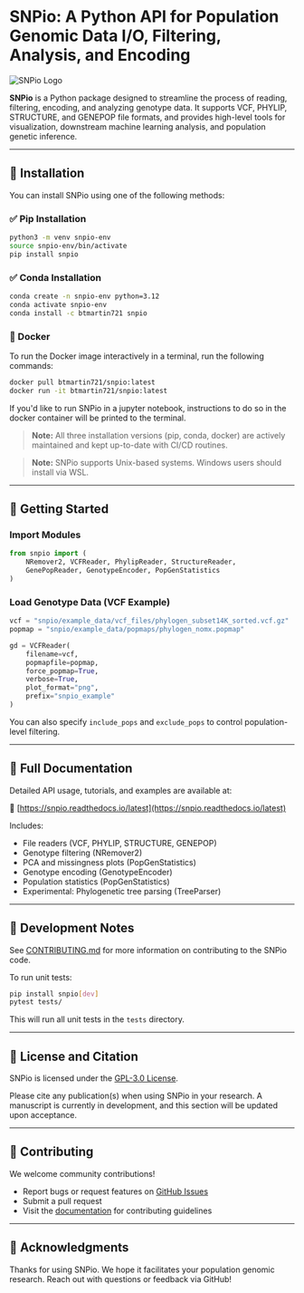 # SNPio: A Python API for Population Genomic Data I/O, Filtering, Analysis, and Encoding

![SNPio Logo](snpio/img/snpio_logo.png)

**SNPio** is a Python package designed to streamline the process of reading, filtering, encoding, and analyzing genotype data. It supports VCF, PHYLIP, STRUCTURE, and GENEPOP file formats, and provides high-level tools for visualization, downstream machine learning analysis, and population genetic inference.

---

## 🔧 Installation

You can install SNPio using one of the following methods:

### ✅ Pip Installation

```bash
python3 -m venv snpio-env
source snpio-env/bin/activate
pip install snpio
```

### ✅ Conda Installation

```bash
conda create -n snpio-env python=3.12
conda activate snpio-env
conda install -c btmartin721 snpio
```

### 🐳 Docker

To run the Docker image interactively in a terminal, run the following commands:

```bash
docker pull btmartin721/snpio:latest
docker run -it btmartin721/snpio:latest
```

If you'd like to run SNPio in a jupyter notebook, instructions to do so in the docker container will be printed to the terminal.  

> **Note:** All three installation versions (pip, conda, docker) are actively maintained and kept up-to-date with CI/CD routines.

> **Note:** SNPio supports Unix-based systems. Windows users should install via WSL.

---

## 🚀 Getting Started

### Import Modules

```python
from snpio import (
    NRemover2, VCFReader, PhylipReader, StructureReader,
    GenePopReader, GenotypeEncoder, PopGenStatistics
)
```

### Load Genotype Data (VCF Example)

```python
vcf = "snpio/example_data/vcf_files/phylogen_subset14K_sorted.vcf.gz"
popmap = "snpio/example_data/popmaps/phylogen_nomx.popmap"

gd = VCFReader(
    filename=vcf,
    popmapfile=popmap,
    force_popmap=True,
    verbose=True,
    plot_format="png",
    prefix="snpio_example"
)
```

You can also specify `include_pops` and `exclude_pops` to control population-level filtering.

---

## 📖 Full Documentation

Detailed API usage, tutorials, and examples are available at:

🔗 [https://snpio.readthedocs.io/latest](https://snpio.readthedocs.io/latest)

Includes:

- File readers (VCF, PHYLIP, STRUCTURE, GENEPOP)
- Genotype filtering (NRemover2)
- PCA and missingness plots (PopGenStatistics)
- Genotype encoding (GenotypeEncoder)
- Population statistics (PopGenStatistics)
- Experimental: Phylogenetic tree parsing (TreeParser)

---

## 🧪 Development Notes

See [CONTRIBUTING.md](https://github.com/btmartin721/snpio/CONTRIBUTING.md) for more information on contributing to the SNPio code.

To run unit tests:

```bash
pip install snpio[dev]
pytest tests/
```

This will run all unit tests in the ```tests``` directory.

---

## 🧾 License and Citation

SNPio is licensed under the [GPL-3.0 License](https://github.com/btmartin721/snpio/LICENSE).  

Please cite any publication(s) when using SNPio in your research. A manuscript is currently in development, and this section will be updated upon acceptance.

---

## 🤝 Contributing

We welcome community contributions!

- Report bugs or request features on [GitHub Issues](https://github.com/btmartin721/snpio/issues)
- Submit a pull request
- Visit the [documentation](https://snpio.readthedocs.io/latest) for contributing guidelines

---

## 🙏 Acknowledgments

Thanks for using SNPio. We hope it facilitates your population genomic research. Reach out with questions or feedback via GitHub!
